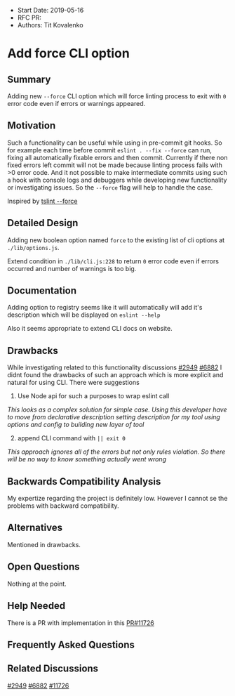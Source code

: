 - Start Date: 2019-05-16
- RFC PR: 
- Authors: Tit Kovalenko


# Add force CLI option

## Summary

<!-- One-paragraph explanation of the feature. -->

Adding new `--force` CLI option which will force linting process to exit with `0` error code even if errors or warnings appeared.

## Motivation

<!-- Why are we doing this? What use cases does it support? What is the expected
outcome? -->

Such a functionality can be useful while using in pre-commit git hooks.
So for example each time before commit `eslint . --fix --force` can run, fixing all automatically fixable errors and then commit.
Currently if there non fixed errors left commit will not be made because linting process fails with >0 error code.
And it not possible to make intermediate commits using such a hook with console logs and debuggers while developing new functionality or investigating issues.
So the `--force` flag will help to handle the case.

Inspired by [tslint --force](https://palantir.github.io/tslint/usage/cli/)

## Detailed Design

<!--
   This is the bulk of the RFC.

   Explain the design with enough detail that someone familiar with ESLint
   can implement it by reading this document. Please get into specifics
   of your approach, corner cases, and examples of how the change will be
   used. Be sure to define any new terms in this section.
-->

Adding new boolean option named `force` to the existing list of cli options at `./lib/options.js`.

Extend condition in `./lib/cli.js:228` to return `0` error code even if errors occurred and number of warnings is too big.

## Documentation

<!--
    How will this RFC be documented? Does it need a formal announcement
    on the ESLint blog to explain the motivation?
-->

Adding option to registry seems like it will automatically will add it's description which will be displayed on `eslint --help`

Also it seems appropriate to extend CLI docs on website.

## Drawbacks

<!--
    Why should we *not* do this? Consider why adding this into ESLint
    might not benefit the project or the community. Attempt to think 
    about any opposing viewpoints that reviewers might bring up. 

    Any change has potential downsides, including increased maintenance
    burden, incompatibility with other tools, breaking existing user
    experience, etc. Try to identify as many potential problems with
    implementing this RFC as possible.
-->

While investigating related to this functionality discussions [#2949](https://github.com/eslint/eslint/issues/2949) [#6882](https://github.com/eslint/eslint/issues/2949)
I didnt found the drawbacks of such an approach which is more explicit and natural for using CLI.
There were suggestions
1. Use Node api for such a purposes to wrap eslint call

_This looks as a complex solution for simple case.
Using this developer have to move from declarative description setting
description for my tool using options and config to building new layer of tool_

2. append CLI command with `|| exit 0`

_This approach ignores all of the errors but not only rules violation.
So there will be no way to know something actually went wrong_

## Backwards Compatibility Analysis

<!--
    How does this change affect existing ESLint users? Will any behavior
    change for them? If so, how are you going to minimize the disruption
    to existing users?
-->

My expertize regarding the project is definitely low. However I cannot se the problems with backward compatibility.

## Alternatives

<!--
    What other designs did you consider? Why did you decide against those?

    This section should also include prior art, such as whether similar
    projects have already implemented a similar feature.
-->

Mentioned in drawbacks.

## Open Questions

<!--
    This section is optional, but is suggested for a first draft.

    What parts of this proposal are you unclear about? What do you
    need to know before you can finalize this RFC?

    List the questions that you'd like reviewers to focus on. When
    you've received the answers and updated the design to reflect them, 
    you can remove this section.
-->

Nothing at the point.

## Help Needed

<!--
    This section is optional.

    Are you able to implement this RFC on your own? If not, what kind
    of help would you need from the team?
-->

There is a PR with implementation in this [PR#11726](https://github.com/eslint/eslint/pull/11726)

## Frequently Asked Questions

<!--
    This section is optional but suggested.

    Try to anticipate points of clarification that might be needed by
    the people reviewing this RFC. Include those questions and answers
    in this section.
-->

## Related Discussions

<!--
    This section is optional but suggested.

    If there is an issue, pull request, or other URL that provides useful
    context for this proposal, please include those links here.
-->

[#2949](https://github.com/eslint/eslint/issues/2949)
[#6882](https://github.com/eslint/eslint/issues/2949)
[#11726](https://github.com/eslint/eslint/pull/11726)

